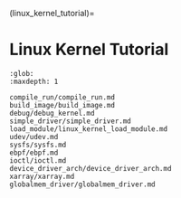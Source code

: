 (linux_kernel_tutorial)=
# Linux Kernel Tutorial

```{toctree}
:glob:
:maxdepth: 1

compile_run/compile_run.md
build_image/build_image.md
debug/debug_kernel.md
simple_driver/simple_driver.md
load_module/linux_kernel_load_module.md
udev/udev.md
sysfs/sysfs.md
ebpf/ebpf.md
ioctl/ioctl.md
device_driver_arch/device_driver_arch.md
xarray/xarray.md
globalmem_driver/globalmem_driver.md
```
